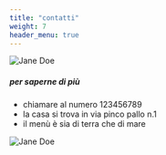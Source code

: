 ```yaml
---
title: "contatti"
weight: 7
header_menu: true
---
```


![Jane Doe](images/mappa.png)

##### per saperne di più
- chiamare al numero 123456789
- la casa si trova in via pinco pallo n.1
- il menù è sia di terra che di mare

![Jane Doe](images/carne.jpg)




 




